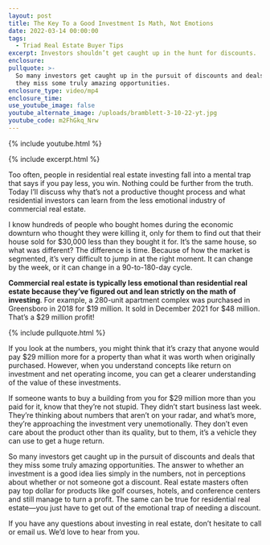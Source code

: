 ```yaml
---
layout: post
title: The Key To a Good Investment Is Math, Not Emotions
date: 2022-03-14 00:00:00
tags:
  - Triad Real Estate Buyer Tips
excerpt: Investors shouldn’t get caught up in the hunt for discounts.
enclosure:
pullquote: >-
  So many investors get caught up in the pursuit of discounts and deals that
  they miss some truly amazing opportunities.
enclosure_type: video/mp4
enclosure_time:
use_youtube_image: false
youtube_alternate_image: /uploads/bramblett-3-10-22-yt.jpg
youtube_code: m2FhGkq_Nrw
---
```

{% include youtube.html %}

{% include excerpt.html %}

Too often, people in residential real estate investing fall into a mental trap that says if you pay less, you win. Nothing could be further from the truth. Today I’ll discuss why that’s not a productive thought process and what residential investors can learn from the less emotional industry of commercial real estate.

I know hundreds of people who bought homes during the economic downturn who thought they were killing it, only for them to find out that their house sold for $30,000 less than they bought it for. It’s the same house, so what was different? The difference is time. Because of how the market is segmented, it’s very difficult to jump in at the right moment. It can change by the week, or it can change in a 90-to-180-day cycle.

**Commercial real estate is typically less emotional than residential real estate because they’ve figured out and lean strictly on the math of investing**. For example, a 280-unit apartment complex was purchased in Greensboro in 2018 for $19 million. It sold in December 2021 for $48 million. That’s a $29 million profit\!

{% include pullquote.html %}

If you look at the numbers, you might think that it’s crazy that anyone would pay $29 million more for a property than what it was worth when originally purchased. However, when you understand concepts like return on investment and net operating income, you can get a clearer understanding of the value of these investments.

If someone wants to buy a building from you for $29 million more than you paid for it, know that they’re not stupid. They didn’t start business last week. They’re thinking about numbers that aren’t on your radar, and what’s more, they’re approaching the investment very unemotionally. They don’t even care about the product other than its quality, but to them, it’s a vehicle they can use to get a huge return.

So many investors get caught up in the pursuit of discounts and deals that they miss some truly amazing opportunities. The answer to whether an investment is a good idea lies simply in the numbers, not in perceptions about whether or not someone got a discount. Real estate masters often pay top dollar for products like golf courses, hotels, and conference centers and still manage to turn a profit. The same can be true for residential real estate—you just have to get out of the emotional trap of needing a discount.

If you have any questions about investing in real estate, don’t hesitate to call or email us. We’d love to hear from you.
